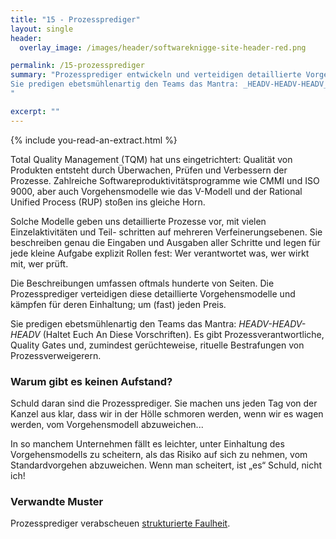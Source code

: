 ```yaml
---
title: "15 - Prozessprediger"
layout: single
header:
  overlay_image: /images/header/softwareknigge-site-header-red.png

permalink: /15-prozessprediger
summary: "Prozessprediger entwickeln und verteidigen detaillierte Vorgehensmodelle und kämpfen für deren Einhaltung; um (fast) jeden Preis.
Sie predigen ebetsmühlenartig den Teams das Mantra: _HEADV-HEADV-HEADV_ (Haltet Euch An Diese Vorschriften). Es gibt Prozessverantwortliche, Quality Gates und, zumindest gerüchteweise, rituelle Bestrafungen von Prozessverweigerern.
"

excerpt: ""
---
```

{% include you-read-an-extract.html %}


Total Quality Management (TQM) hat uns eingetrichtert: Qualität von Produkten entsteht durch Überwachen, Prüfen und Verbessern der Prozesse. Zahlreiche Softwareproduktivitätsprogramme wie CMMI und ISO 9000, aber auch Vorgehensmodelle wie das V-Modell und der Rational Unified Process (RUP) stoßen ins gleiche Horn.

Solche Modelle geben uns detaillierte Prozesse vor, mit vielen Einzelaktivitäten und Teil- schritten auf mehreren Verfeinerungsebenen. Sie beschreiben genau die Eingaben und Ausgaben aller Schritte und legen für jede kleine Aufgabe explizit Rollen fest: Wer verantwortet was, wer wirkt mit, wer prüft.

Die Beschreibungen umfassen oftmals hunderte von Seiten. Die Prozessprediger verteidigen diese detaillierte Vorgehensmodelle und kämpfen für deren Einhaltung; um (fast) jeden Preis.

Sie predigen ebetsmühlenartig den Teams das Mantra: _HEADV-HEADV-HEADV_ (Haltet Euch An Diese Vorschriften). Es gibt Prozessverantwortliche, Quality Gates und, zumindest gerüchteweise, rituelle Bestrafungen von Prozessverweigerern.

### Warum gibt es keinen Aufstand?
Schuld daran sind die Prozessprediger. Sie machen uns jeden Tag von der Kanzel aus klar, dass wir in der Hölle schmoren werden, wenn wir es wagen werden, vom Vorgehensmodell abzuweichen...

In so manchem Unternehmen fällt es leichter, unter Einhaltung des Vorgehensmodells zu scheitern, als das Risiko auf sich zu nehmen, vom Standardvorgehen abzuweichen. Wenn man scheitert, ist „es“ Schuld, nicht ich!


### Verwandte Muster

Prozessprediger verabscheuen [strukturierte Faulheit](/04-strukturierte-faulheit).
